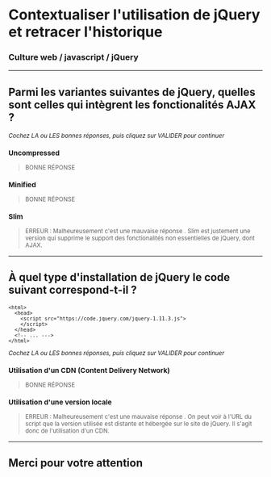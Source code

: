 <!-- footer: Copyright 2017 © Glenn ROLLAND – Reproduction interdite -->
<!-- page_number : true -->

<link rel="stylesheet" href="../../assets/style.css" />

# Contextualiser l'utilisation de jQuery et retracer l'historique

### Culture web / javascript / jQuery

<!-- 01/08 QCM -->

----

##  Parmi les variantes suivantes de jQuery, quelles sont celles qui intègrent les fonctionalités AJAX ?

<small>

_Cochez LA ou LES bonnes réponses, puis cliquez sur VALIDER pour continuer_

### Uncompressed

> BONNE RÉPONSE

### Minified

> BONNE RÉPONSE

### Slim

> ERREUR : Malheureusement c'est une mauvaise réponse . Slim est justement une version qui supprime le support des fonctionalités non essentielles de jQuery, dont AJAX.

</small>

----

## À quel type d'installation de jQuery le code suivant correspond-t-il ? 

<small>

```
<html>
  <head>
    <script src="https://code.jquery.com/jquery-1.11.3.js">
    </script>
  </head>
  <!-- ... --->
</html>
```

_Cochez LA ou LES bonnes réponses, puis cliquez sur VALIDER pour continuer_

### Utilisation d'un CDN (Content Delivery Network)

> BONNE RÉPONSE

### Utilisation d'une version locale

> ERREUR : Malheureusement c'est une mauvaise réponse . On peut voir à l'URL du script que la version utilisée est distante et hébergée sur le site de jQuery. Il s'agit donc de l'utilisation d'un CDN.

</small>

----

## Merci pour votre attention 

